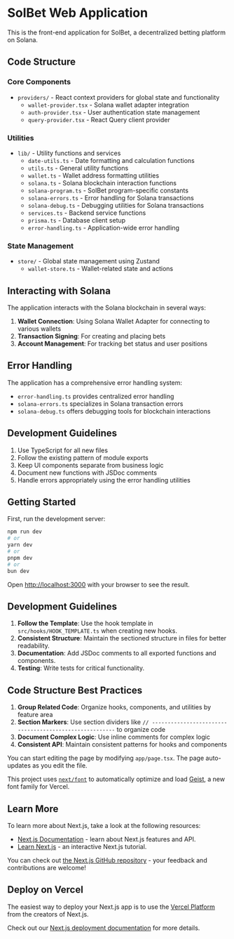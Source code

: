 # SolBet Web Application

This is the front-end application for SolBet, a decentralized betting platform on Solana.

## Code Structure

### Core Components

- `providers/` - React context providers for global state and functionality
  - `wallet-provider.tsx` - Solana wallet adapter integration
  - `auth-provider.tsx` - User authentication state management
  - `query-provider.tsx` - React Query client provider

### Utilities

- `lib/` - Utility functions and services
  - `date-utils.ts` - Date formatting and calculation functions
  - `utils.ts` - General utility functions
  - `wallet.ts` - Wallet address formatting utilities
  - `solana.ts` - Solana blockchain interaction functions
  - `solana-program.ts` - SolBet program-specific constants
  - `solana-errors.ts` - Error handling for Solana transactions
  - `solana-debug.ts` - Debugging utilities for Solana transactions
  - `services.ts` - Backend service functions
  - `prisma.ts` - Database client setup
  - `error-handling.ts` - Application-wide error handling

### State Management

- `store/` - Global state management using Zustand
  - `wallet-store.ts` - Wallet-related state and actions

## Interacting with Solana

The application interacts with the Solana blockchain in several ways:

1. **Wallet Connection**: Using Solana Wallet Adapter for connecting to various wallets
2. **Transaction Signing**: For creating and placing bets
3. **Account Management**: For tracking bet status and user positions

## Error Handling

The application has a comprehensive error handling system:

- `error-handling.ts` provides centralized error handling
- `solana-errors.ts` specializes in Solana transaction errors
- `solana-debug.ts` offers debugging tools for blockchain interactions

## Development Guidelines

1. Use TypeScript for all new files
2. Follow the existing pattern of module exports
3. Keep UI components separate from business logic
4. Document new functions with JSDoc comments
5. Handle errors appropriately using the error handling utilities

## Getting Started

First, run the development server:

```bash
npm run dev
# or
yarn dev
# or
pnpm dev
# or
bun dev
```

Open [http://localhost:3000](http://localhost:3000) with your browser to see the result.

## Development Guidelines

1. **Follow the Template**: Use the hook template in `src/hooks/HOOK_TEMPLATE.ts` when creating new hooks.
2. **Consistent Structure**: Maintain the sectioned structure in files for better readability.
3. **Documentation**: Add JSDoc comments to all exported functions and components.
4. **Testing**: Write tests for critical functionality.

## Code Structure Best Practices

1. **Group Related Code**: Organize hooks, components, and utilities by feature area
2. **Section Markers**: Use section dividers like `// -------------------------------------------------------` to organize code
3. **Document Complex Logic**: Use inline comments for complex logic
4. **Consistent API**: Maintain consistent patterns for hooks and components

You can start editing the page by modifying `app/page.tsx`. The page auto-updates as you edit the file.

This project uses [`next/font`](https://nextjs.org/docs/app/building-your-application/optimizing/fonts) to automatically optimize and load [Geist](https://vercel.com/font), a new font family for Vercel.

## Learn More

To learn more about Next.js, take a look at the following resources:

- [Next.js Documentation](https://nextjs.org/docs) - learn about Next.js features and API.
- [Learn Next.js](https://nextjs.org/learn) - an interactive Next.js tutorial.

You can check out [the Next.js GitHub repository](https://github.com/vercel/next.js) - your feedback and contributions are welcome!

## Deploy on Vercel

The easiest way to deploy your Next.js app is to use the [Vercel Platform](https://vercel.com/new?utm_medium=default-template&filter=next.js&utm_source=create-next-app&utm_campaign=create-next-app-readme) from the creators of Next.js.

Check out our [Next.js deployment documentation](https://nextjs.org/docs/app/building-your-application/deploying) for more details.
